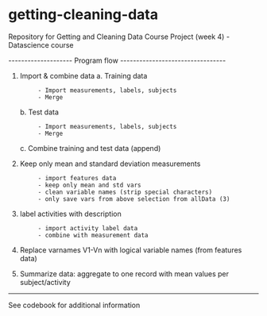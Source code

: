 # getting-cleaning-data

Repository for Getting and Cleaning Data Course Project (week 4) - Datascience course

-------------------- Program flow ---------------------------------

1. Import & combine data
      a. Training data
      
            - Import measurements, labels, subjects
            - Merge
      b. Test data
      
            - Import measurements, labels, subjects
            - Merge
      c. Combine training and test data (append)


2. Keep only mean and standard deviation measurements

            - import features data
            - keep only mean and std vars
            - clean variable names (strip special characters)
            - only save vars from above selection from allData (3)

3. label activities with description

            - import activity label data
            - combine with measurement data


4. Replace varnames V1-Vn with logical variable names (from features data)


5. Summarize data: aggregate to one record with mean values per subject/activity

-----------------------------------------------------------------------

See codebook for additional information
